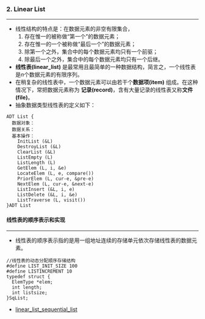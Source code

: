### 2. Linear List
***

- 线性结构的特点是：在数据元素的非空有限集合，
  1. 存在惟一的被称做“第一个”的数据元素；
  2. 存在惟一的一个被称做“最后一个”的数据元素；
  3. 除第一个之外，集合中的每个数据元素均只有一个前驱；
  4. 除最后一个之外，集合中的每个数据元素均只有一个后继。
- **线性表(linear_list)** 是最常用且最简单的一种数据结构，简言之，一个线性表是*n*个数据元素的有限序列。
- 在稍复杂的线性表中，一个数据元素可以由若干个**数据项(item)** 组成。在这种情况下，常把数据元素称为 **记录(record)**，含有大量记录的线性表又称**文件(file)**。
- 抽象数据类型线性表的定义如下：
```
ADT List {
  数据对象：
  数据关系：
  基本操作：
    InitList (&L) 
    DestroyList (&L) 
    ClearList (&L) 
    ListEmpty (L)
    ListLength (L)
    GetElem (L, i, &e)
    LocateElem (L, e, compare())
    PriorElem (L, cur-e, &pre-e)
    NextElem (L, cur-e, &next-e)
    ListInsert (&L, i, e)
    ListDelete (&L, i, &e)
    ListTraverse (L, visit())
}ADT List
```

#### 线性表的顺序表示和实现
***
* 线性表的顺序表示指的是用一组地址连续的存储单元依次存储线性表的数据元素。
```
//线性表的动态分配顺序存储结构
#define LIST_INIT_SIZE 100
#define LISTINCREMENT 10
typedef struct {
  ElemType *elem;
  int length;
  int listsize;
}SqList;
```

* [linear_list_sequential_list](https://github.com/fantasia85/data-structure/tree/master/second_linear_list/linear_list_sequential_list) 


